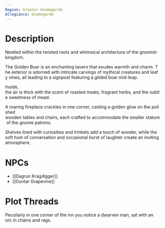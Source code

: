 ```yaml
---
Region: Greater Gnomegarde
Allegiance: Gnomegarde
---
```

# Description

Nestled within the twisted roots and whimsical architecture of the gnomish kingdom.

The Golden Boar is an enchanting tavern that exudes warmth and charm. The exterior is adorned with intricate carvings of mythical creatures and leafy vines, all leading to a signpost featuring a gilded boar mid-leap. 

Inside, the air is thick with the scent of roasted meats, fragrant herbs, and the subtle sweetness of mead. 

A roaring fireplace crackles in one corner, casting a golden glow on the polished wooden tables and chairs, each crafted to accommodate the smaller stature of the gnome patrons. 

Shelves lined with curiosities and trinkets add a touch of wonder, while the soft hum of conversation and occasional burst of laughter create an inviting atmosphere. 

# NPCs

- [[Dagrun Kragdigger]]
- [[Guntar Grapevine]]
# Plot Threads

Peculiarly in one corner of the inn you notice a dwarven man, sat with an orc in chains and rags.



